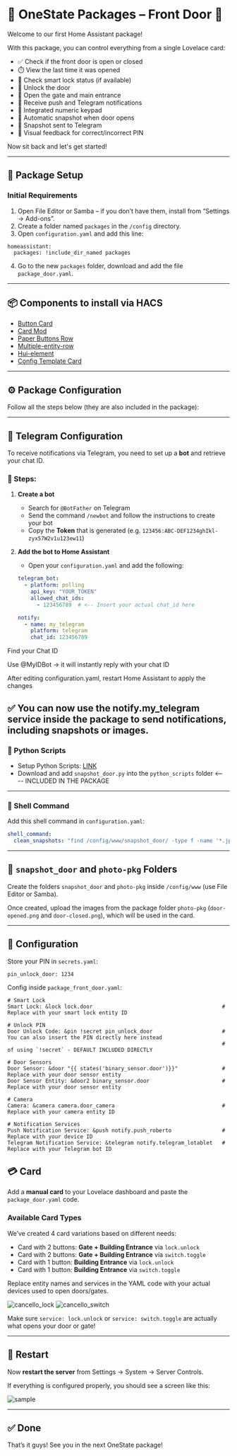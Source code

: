 # 🚪 OneState Packages – Front Door 🚪

Welcome to our first Home Assistant package!

With this package, you can control everything from a single Lovelace card:

- ✅ Check if the front door is open or closed  
- ⏱️ View the last time it was opened  
- 🔐 Check smart lock status (if available)  
- 🧩 Unlock the door  
- 🚪 Open the gate and main entrance  
- 📩 Receive push and Telegram notifications
- 🔢 Integrated numeric keypad  
- 📸 Automatic snapshot when door opens  
- 🤖 Snapshot sent to Telegram  
- 🔁 Visual feedback for correct/incorrect PIN  


Now sit back and let's get started!

---

## 🔧 Package Setup

### Initial Requirements

1. Open File Editor or Samba – if you don’t have them, install from “Settings → Add-ons”.
2. Create a folder named `packages` in the `/config` directory.
3. Open `configuration.yaml` and add this line:

```
homeassistant:
  packages: !include_dir_named packages
```

4. Go to the new `packages` folder, download and add the file `package_door.yaml`.

---

## 📦 Components to install via HACS

- [Button Card](https://github.com/custom-cards/button-card)
- [Card Mod](https://github.com/thomasloven/lovelace-card-mod) 
- [Paper Buttons Row](https://github.com/jcwillox/lovelace-paper-buttons-row)
- [Multiple-entity-row](https://github.com/benct/lovelace-multiple-entity-row)
- [Hui-element](https://github.com/thomasloven/lovelace-hui-element)
- [Config Template Card](https://github.com/iantrich/config-template-card)

---

## ⚙️ Package Configuration

Follow all the steps below (they are also included in the package):

---
## 📲 Telegram Configuration

To receive notifications via Telegram, you need to set up a **bot** and retrieve your chat ID.

### 🔧 Steps:

1. **Create a bot**
   - Search for `@BotFather` on Telegram  
   - Send the command `/newbot` and follow the instructions to create your bot  
   - Copy the **Token** that is generated (e.g. `123456:ABC-DEF1234ghIkl-zyx57W2v1u123ew11`)

2. **Add the bot to Home Assistant**
   - Open your `configuration.yaml` and add the following:

   ```yaml
   telegram_bot:
     - platform: polling
       api_key: "YOUR_TOKEN"
       allowed_chat_ids:
         - 123456789  # <-- Insert your actual chat_id here

   notify:
     - name: my_telegram
       platform: telegram
       chat_id: 123456789

Find your Chat ID

Use @MyIDBot → it will instantly reply with your chat ID

After editing configuration.yaml, restart Home Assistant to apply the changes

✅ You can now use the notify.my_telegram service inside the package to send notifications, including snapshots or images.
---

### 🐍 Python Scripts

- Setup Python Scripts: [LINK](https://www.home-assistant.io/integrations/python_script/)
- Download and add `snapshot_door.py` into the `python_scripts` folder <---- INCLUDED IN THE PACKAGE

---

### 🐚 Shell Command

Add this shell command in `configuration.yaml`:

```yaml
shell_command:
  clean_snapshots: "find /config/www/snapshot_door/ -type f -name '*.jpg' -delete"
```

---

## 📁 `snapshot_door` and `photo-pkg` Folders

Create the folders `snapshot_door` and `photo-pkg` inside `/config/www` (use File Editor or Samba).

Once created, upload the images from the package folder `photo-pkg` (`door-opened.png` and `door-closed.png`), which will be used in the card.

---

## 🧠 Configuration

Store your PIN in `secrets.yaml`:

```
pin_unlock_door: 1234
```

Config inside `package_front_door.yaml`:
```
# Smart Lock
Smart Lock: &lock lock.door                                         # Replace with your smart lock entity ID

# Unlock PIN
Door Unlock Code: &pin !secret pin_unlock_door                      # You can also insert the PIN directly here instead
                                                                    # of using `!secret` - DEFAULT INCLUDED DIRECTLY

# Door Sensors
Door Sensor: &door "{{ states('binary_sensor.door')}}"              # Replace with your door sensor entity
Door Sensor Entity: &door2 binary_sensor.door                       # Replace with your door sensor entity

# Camera
Camera: &camera camera.door_camera                                  # Replace with your camera entity ID

# Notification Services
Push Notification Service: &push notify.push_roberto                # Replace with your device ID
Telegram Notification Service: &telegram notify.telegram_lotablet   # Replace with your Telegram bot ID
```

## 💳 Card

Add a **manual card** to your Lovelace dashboard and paste the `package_door.yaml` code.

### Available Card Types

We’ve created 4 card variations based on different needs:

- Card with 2 buttons: **Gate + Building Entrance** via `lock.unlock`
- Card with 2 buttons: **Gate + Building Entrance** via `switch.toggle` 
- Card with 1 button: **Building Entrance** via `lock.unlock` 
- Card with 1 button: **Building Entrance** via `switch.toggle`

Replace entity names and services in the YAML code with your actual devices used to open doors/gates.

![cancello_lock](https://github.com/OneStatePackages/ha-package-door-ingresso/blob/main/samples/cancello_lock.gif) 
![cancello_switch](https://github.com/OneStatePackages/ha-package-door-ingresso/blob/main/samples/cancello_switch.gif)

Make sure `service: lock.unlock` or `service: switch.toggle` are actually what opens your door or gate!

---

## 🔄 Restart

Now **restart the server** from Settings → System → Server Controls.

If everything is configured properly, you should see a screen like this:

![sample](https://github.com/OneStatePackages/ha-package-door-ingresso/blob/main/samples/sample.gif)

---

## ✅ Done

That’s it guys! See you in the next OneState package!

